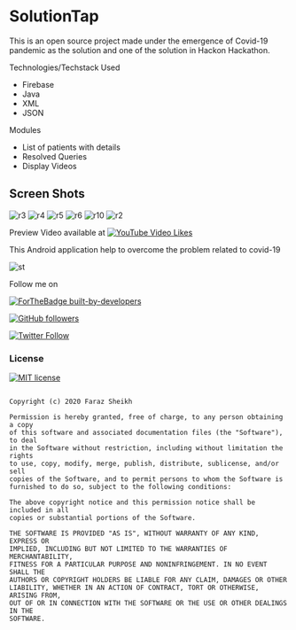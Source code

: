 # SolutionTap



This is an open source project made under the emergence of Covid-19 pandemic as the solution and one of the solution in Hackon Hackathon.

Technologies/Techstack Used
* Firebase
* Java 
* XML
* JSON

Modules
* List of patients with details
* Resolved Queries
* Display Videos 


## Screen Shots

![r3](https://user-images.githubusercontent.com/61186175/86918122-d80e3200-c143-11ea-9a0b-5b5e4afa954a.png)
![r4](https://user-images.githubusercontent.com/61186175/86918128-d93f5f00-c143-11ea-932c-70576cb52005.png)
![r5](https://user-images.githubusercontent.com/61186175/86918130-d9d7f580-c143-11ea-9e5d-d0125b2b762f.png)
![r6](https://user-images.githubusercontent.com/61186175/86918131-da708c00-c143-11ea-8915-7a87202a139f.png)
![r10](https://user-images.githubusercontent.com/61186175/86918811-caa57780-c144-11ea-9e4b-692736ad9d66.png)
![r2](https://user-images.githubusercontent.com/61186175/86918134-db092280-c143-11ea-9ec9-d72b027b1104.png)








Preview Video available at [![YouTube Video Likes](https://img.shields.io/youtube/likes/g8Cm0PiNvcQ?color=%2342d7f5&style=plastic)](https://www.youtube.com/watch?v=g8Cm0PiNvcQ&t=28s)


This Android application help to overcome the problem related to covid-19


![st](https://user-images.githubusercontent.com/61186175/87152699-ce1b3900-c2d3-11ea-8257-07f03c4423aa.gif)






Follow me on

[![ForTheBadge built-by-developers](http://ForTheBadge.com/images/badges/built-by-developers.svg)](https://www.instagram.com/itsfaraz_sheikh/)

[![GitHub followers](https://img.shields.io/github/followers/ItsFRZ?style=social)](https://github.com/ItsFRZ?tab=followers)

[![Twitter Follow](https://img.shields.io/twitter/follow/Its_FRZ?style=social)](https://twitter.com/Its_FRZ)






### License


 [![MIT license](https://img.shields.io/badge/License-MIT-blue.svg)](https://github.com/ItsFRZ/SolutionTap/blob/master/LICENSE) 

``` MIT License

Copyright (c) 2020 Faraz Sheikh

Permission is hereby granted, free of charge, to any person obtaining a copy
of this software and associated documentation files (the "Software"), to deal
in the Software without restriction, including without limitation the rights
to use, copy, modify, merge, publish, distribute, sublicense, and/or sell
copies of the Software, and to permit persons to whom the Software is
furnished to do so, subject to the following conditions:

The above copyright notice and this permission notice shall be included in all
copies or substantial portions of the Software.

THE SOFTWARE IS PROVIDED "AS IS", WITHOUT WARRANTY OF ANY KIND, EXPRESS OR
IMPLIED, INCLUDING BUT NOT LIMITED TO THE WARRANTIES OF MERCHANTABILITY,
FITNESS FOR A PARTICULAR PURPOSE AND NONINFRINGEMENT. IN NO EVENT SHALL THE
AUTHORS OR COPYRIGHT HOLDERS BE LIABLE FOR ANY CLAIM, DAMAGES OR OTHER
LIABILITY, WHETHER IN AN ACTION OF CONTRACT, TORT OR OTHERWISE, ARISING FROM,
OUT OF OR IN CONNECTION WITH THE SOFTWARE OR THE USE OR OTHER DEALINGS IN THE
SOFTWARE.


